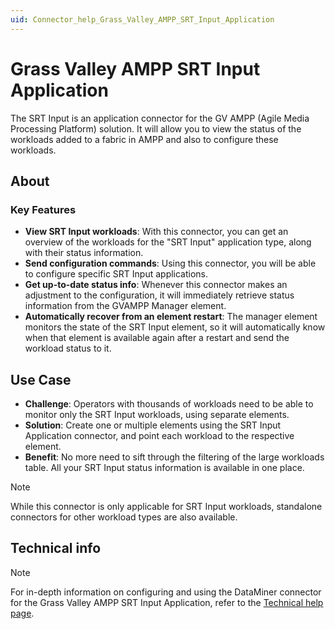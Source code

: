 ```yaml
---
uid: Connector_help_Grass_Valley_AMPP_SRT_Input_Application
---
```


# Grass Valley AMPP SRT Input Application

The SRT Input is an application connector for the GV AMPP (Agile Media Processing Platform) solution. It will allow you to view the status of the workloads added to a fabric in AMPP and also to configure these workloads.

## About

### Key Features

- **View SRT Input workloads**: With this connector, you can get an overview of the workloads for the "SRT Input" application type, along with their status information.
- **Send configuration commands**: Using this connector, you will be able to configure specific SRT Input applications.
- **Get up-to-date status info**: Whenever this connector makes an adjustment to the configuration, it will immediately retrieve status information from the GVAMPP Manager element.
- **Automatically recover from an element restart**: The manager element monitors the state of the SRT Input element, so it will automatically know when that element is available again after a restart and send the workload status to it.

## Use Case

- **Challenge**: Operators with thousands of workloads need to be able to monitor only the SRT Input workloads, using separate elements.
- **Solution**: Create one or multiple elements using the SRT Input Application connector, and point each workload to the respective element.
- **Benefit**: No more need to sift through the filtering of the large workloads table. All your SRT Input status information is available in one place.

> [!NOTE]
> While this connector is only applicable for SRT Input workloads, standalone connectors for other workload types are also available.

## Technical info

> [!NOTE]
> For in-depth information on configuring and using the DataMiner connector for the Grass Valley AMPP SRT Input Application, refer to the [Technical help page](xref:Connector_help_Grass_Valley_AMPP_SRT_Input_Application_Technical).

